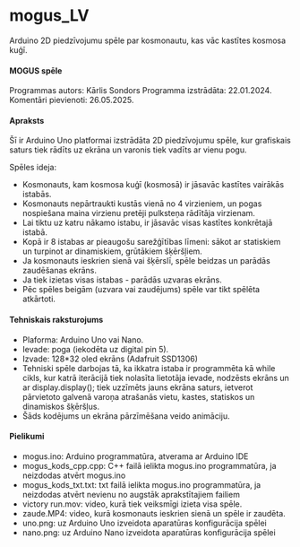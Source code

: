 # mogus_LV
Arduino 2D piedzīvojumu spēle par kosmonautu, kas vāc kastītes kosmosa kuģī.

####  MOGUS spēle  ####

Programmas autors: Kārlis Sondors
Programma izstrādāta: 22.01.2024.
Komentāri pievienoti: 26.05.2025.


####  Apraksts  ####

Šī ir Arduino Uno platformai izstrādāta 2D piedzīvojumu spēle, kur grafiskais saturs tiek rādīts uz ekrāna un varonis tiek vadīts ar vienu pogu. 

Spēles ideja:
- Kosmonauts, kam kosmosa kuģī (kosmosā) ir jāsavāc kastītes vairākās istabās. 
- Kosmonauts nepārtraukti kustās vienā no 4 virzieniem, un pogas nospiešana maina virzienu pretēji pulksteņa rādītāja virzienam.
- Lai tiktu uz katru nākamo istabu, ir jāsavāc visas kastītes konkrētajā istabā. 
- Kopā ir 8 istabas ar pieaugošu sarežģītības līmeni: sākot ar statiskiem un turpinot ar dinamiskiem, grūtākiem šķēršļiem.
- Ja kosmonauts ieskrien sienā vai šķērslī, spēle beidzas un parādās zaudēšanas ekrāns.
- Ja tiek izietas visas istabas - parādās uzvaras ekrāns.
- Pēc spēles beigām (uzvara vai zaudējums) spēle var tikt spēlēta atkārtoti.


####  Tehniskais raksturojums  ####

- Plaforma: Arduino Uno vai Nano.
- Ievade: poga (iekodēta uz digital pin 5).
- Izvade: 128*32 oled ekrāns (Adafruit SSD1306)
- Tehniski spēle darbojas tā, ka ikkatra istaba ir programmēta kā while cikls, kur katrā iterācijā tiek nolasīta lietotāja ievade, nodzēsts ekrāns un ar display.display(); tiek uzzīmēts jauns ekrāna saturs, ietverot pārvietoto galvenā varoņa atrašanās vietu, kastes, statiskos un dinamiskos šķēršļus.
- Šāds kodējums un ekrāna pārzīmēšana veido animāciju.


####  Pielikumi  ####

- mogus.ino: Arduino programmatūra, atverama ar Arduino IDE
- mogus_kods_cpp.cpp: C++ failā ielikta mogus.ino programmatūra, ja neizdodas atvērt mogus.ino
- mogus_kods_txt.txt: txt failā ielikta mogus.ino programmatūra, ja neizdodas atvērt nevienu no augstāk aprakstītajiem failiem
- victory run.mov: video, kurā tiek veiksmīgi izieta visa spēle.
- zaude.MP4: video, kurā kosmonauts ieskrien sienā un spēle ir zaudēta.
- uno.png: uz Arduino Uno izveidota aparatūras konfigurācija spēlei
- nano.png: uz Arduino Nano izveidota aparatūras konfigurācija spēlei
